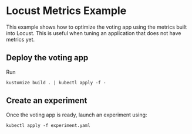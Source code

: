 # Locust Metrics Example

This example shows how to optimize the voting app using the metrics built into Locust. This is useful when tuning an application that does not have metrics yet.

## Deploy the voting app

Run
```
kustomize build . | kubectl apply -f -
```
## Create an experiment

Once the voting app is ready, launch an experiment using:

```
kubectl apply -f experiment.yaml
```

